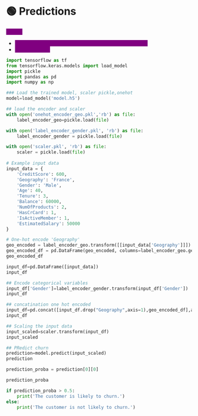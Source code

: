 # 🟢 Predictions

<mark style="color:purple;background-color:purple;">**Steps:**</mark>

* <mark style="color:purple;background-color:purple;">**Do the same pre-processing as done on training data**</mark>
* <mark style="color:purple;background-color:purple;">**model.predict**</mark>

```python
import tensorflow as tf
from tensorflow.keras.models import load_model
import pickle
import pandas as pd
import numpy as np

### Load the trained model, scaler pickle,onehot
model=load_model('model.h5')

## load the encoder and scaler
with open('onehot_encoder_geo.pkl','rb') as file:
    label_encoder_geo=pickle.load(file)

with open('label_encoder_gender.pkl', 'rb') as file:
    label_encoder_gender = pickle.load(file)

with open('scaler.pkl', 'rb') as file:
    scaler = pickle.load(file)
    
# Example input data
input_data = {
    'CreditScore': 600,
    'Geography': 'France',
    'Gender': 'Male',
    'Age': 40,
    'Tenure': 3,
    'Balance': 60000,
    'NumOfProducts': 2,
    'HasCrCard': 1,
    'IsActiveMember': 1,
    'EstimatedSalary': 50000
}

# One-hot encode 'Geography'
geo_encoded = label_encoder_geo.transform([[input_data['Geography']]]).toarray()
geo_encoded_df = pd.DataFrame(geo_encoded, columns=label_encoder_geo.get_feature_names_out(['Geography']))
geo_encoded_df

input_df=pd.DataFrame([input_data])
input_df

## Encode categorical variables
input_df['Gender']=label_encoder_gender.transform(input_df['Gender'])
input_df

## concatination one hot encoded 
input_df=pd.concat([input_df.drop("Geography",axis=1),geo_encoded_df],axis=1)
input_df

## Scaling the input data
input_scaled=scaler.transform(input_df)
input_scaled

## PRedict churn
prediction=model.predict(input_scaled)
prediction

prediction_proba = prediction[0][0]

prediction_proba

if prediction_proba > 0.5:
    print('The customer is likely to churn.')
else:
    print('The customer is not likely to churn.')
```
